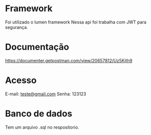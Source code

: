 # Framework
Foi utilizado o lumen framework
Nessa api foi trabalha com JWT para segurança.

# Documentação
https://documenter.getpostman.com/view/20657812/Uz5Kjth9

# Acesso
E-mail: teste@gmail.com
Senha: 123123

# Banco de dados
Tem um arquivo .sql no respositorio.



